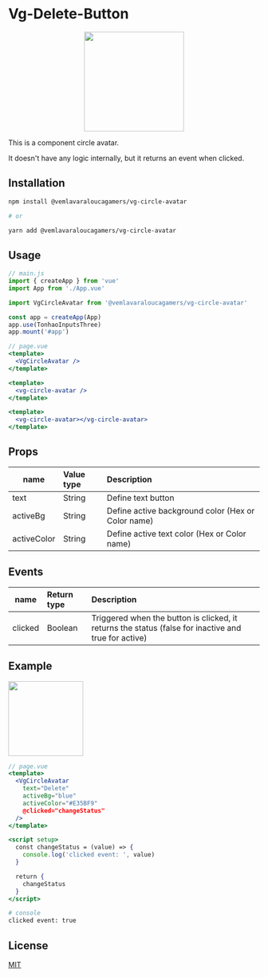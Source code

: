 # Vg-Delete-Button
<p align="center">
  <img src="https://github.com/VemLavarALoucaGamers/vlalg-frontend-components/raw/main/vue-components/vg-circle-avatar/images/example.gif" width="200">
</p>

This is a component circle avatar.

It doesn't have any logic internally, but it returns an event when clicked.

## Installation

```bash
npm install @vemlavaraloucagamers/vg-circle-avatar

# or

yarn add @vemlavaraloucagamers/vg-circle-avatar
```

## Usage
```js
// main.js
import { createApp } from 'vue'
import App from './App.vue'

import VgCircleAvatar from '@vemlavaraloucagamers/vg-circle-avatar'

const app = createApp(App)
app.use(TonhaoInputsThree)
app.mount('#app')
```

```jsx
// page.vue
<template>
  <VgCircleAvatar />
</template>

<template>
  <vg-circle-avatar />
</template>

<template>
  <vg-circle-avatar></vg-circle-avatar>
</template>
```

## Props

| name    | Value type | Description |
| ------- | :--------- | :---------------------------- |
| text    | String | Define text button |
| activeBg | String | Define active background color (Hex or Color name) |
| activeColor | String | Define active text color (Hex or Color name) |

## Events

| name    | Return type | Description |
| ------- | :--------- | :---------------------------- |
| clicked | Boolean | Triggered when the button is clicked, it returns the status (false for inactive and true for active) |

## Example

<p align="left">
  <img src="https://github.com/VemLavarALoucaGamers/vlalg-frontend-components/raw/main/vue-components/vg-circle-avatar/images/props_example.png" width="150">
</p>

```jsx
// page.vue
<template>
  <VgCircleAvatar
    text="Delete"
    activeBg="blue"
    activeColor="#E35BF9"
    @clicked="changeStatus"
  />
</template>

<script setup>
  const changeStatus = (value) => {
    console.log('clicked event: ', value)
  }

  return {
    changeStatus
  }
</script>
```

```bash
# console
clicked event: true
```

## License

[MIT](http://opensource.org/licenses/MIT)
